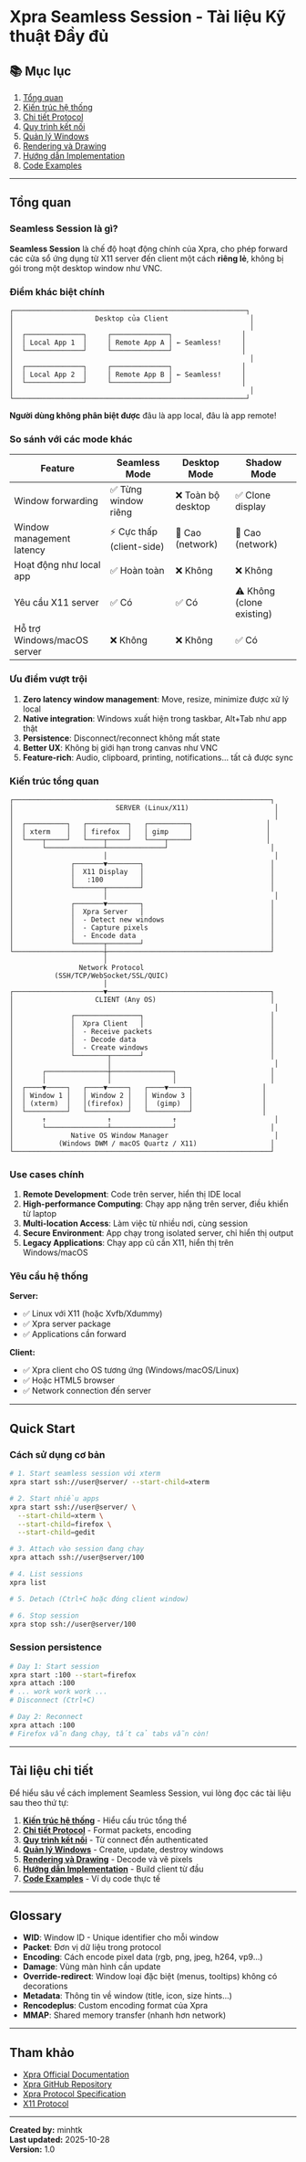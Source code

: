 # Xpra Seamless Session - Tài liệu Kỹ thuật Đầy đủ

## 📚 Mục lục

1. [Tổng quan](#tổng-quan)
2. [Kiến trúc hệ thống](01-architecture.md)
3. [Chi tiết Protocol](02-protocol.md)
4. [Quy trình kết nối](03-connection.md)
5. [Quản lý Windows](04-window-management.md)
6. [Rendering và Drawing](05-rendering.md)
7. [Hướng dẫn Implementation](06-implementation.md)
8. [Code Examples](07-code-examples.md)

---

## Tổng quan

### Seamless Session là gì?

**Seamless Session** là chế độ hoạt động chính của Xpra, cho phép forward các cửa sổ ứng dụng từ X11 server đến client một cách **riêng lẻ**, không bị gói trong một desktop window như VNC.

### Điểm khác biệt chính

```
┌─────────────────────────────────────────────────────────┐
│                    Desktop của Client                    │
│                                                          │
│  ┌──────────────┐     ┌──────────────┐                 │
│  │ Local App 1  │     │ Remote App A │ ← Seamless!     │
│  └──────────────┘     └──────────────┘                 │
│                                                          │
│  ┌──────────────┐     ┌──────────────┐                 │
│  │ Local App 2  │     │ Remote App B │ ← Seamless!     │
│  └──────────────┘     └──────────────┘                 │
│                                                          │
└─────────────────────────────────────────────────────────┘
```

**Người dùng không phân biệt được** đâu là app local, đâu là app remote!

### So sánh với các mode khác

| Feature | Seamless Mode | Desktop Mode | Shadow Mode |
|---------|---------------|--------------|-------------|
| Window forwarding | ✅ Từng window riêng | ❌ Toàn bộ desktop | ✅ Clone display |
| Window management latency | ⚡ Cực thấp (client-side) | 🐌 Cao (network) | 🐌 Cao (network) |
| Hoạt động như local app | ✅ Hoàn toàn | ❌ Không | ❌ Không |
| Yêu cầu X11 server | ✅ Có | ✅ Có | ⚠️ Không (clone existing) |
| Hỗ trợ Windows/macOS server | ❌ Không | ❌ Không | ✅ Có |

### Ưu điểm vượt trội

1. **Zero latency window management**: Move, resize, minimize được xử lý local
2. **Native integration**: Windows xuất hiện trong taskbar, Alt+Tab như app thật
3. **Persistence**: Disconnect/reconnect không mất state
4. **Better UX**: Không bị giới hạn trong canvas như VNC
5. **Feature-rich**: Audio, clipboard, printing, notifications... tất cả được sync

### Kiến trúc tổng quan

```
┌───────────────────────────────────────────────────────────────┐
│                         SERVER (Linux/X11)                     │
│                                                                │
│  ┌──────────┐   ┌──────────┐   ┌──────────┐                  │
│  │ xterm    │   │ firefox  │   │ gimp     │                  │
│  └────┬─────┘   └────┬─────┘   └────┬─────┘                  │
│       └──────────────┴──────────────┘                         │
│                      │                                         │
│              ┌───────▼────────┐                               │
│              │  X11 Display   │                               │
│              │   :100         │                               │
│              └───────┬────────┘                               │
│                      │                                         │
│              ┌───────▼────────┐                               │
│              │  Xpra Server   │                               │
│              │  - Detect new windows                          │
│              │  - Capture pixels                              │
│              │  - Encode data                                 │
│              └───────┬────────┘                               │
└──────────────────────┼────────────────────────────────────────┘
                       │
                 Network Protocol
           (SSH/TCP/WebSocket/SSL/QUIC)
                       │
┌──────────────────────▼────────────────────────────────────────┐
│                    CLIENT (Any OS)                            │
│                                                                │
│              ┌────────────────┐                               │
│              │  Xpra Client   │                               │
│              │  - Receive packets                             │
│              │  - Decode data                                 │
│              │  - Create windows                              │
│              └────────┬───────┘                               │
│                       │                                        │
│       ┌───────────────┼───────────────┐                       │
│       │               │               │                       │
│  ┌────▼─────┐   ┌────▼─────┐   ┌────▼─────┐                 │
│  │ Window 1 │   │ Window 2 │   │ Window 3 │                 │
│  │ (xterm)  │   │(firefox) │   │  (gimp)  │                 │
│  └──────────┘   └──────────┘   └──────────┘                 │
│       ↑               ↑               ↑                        │
│       └───────────────┴───────────────┘                       │
│              Native OS Window Manager                          │
│           (Windows DWM / macOS Quartz / X11)                  │
└───────────────────────────────────────────────────────────────┘
```

### Use cases chính

1. **Remote Development**: Code trên server, hiển thị IDE local
2. **High-performance Computing**: Chạy app nặng trên server, điều khiển từ laptop
3. **Multi-location Access**: Làm việc từ nhiều nơi, cùng session
4. **Secure Environment**: App chạy trong isolated server, chỉ hiển thị output
5. **Legacy Applications**: Chạy app cũ cần X11, hiển thị trên Windows/macOS

### Yêu cầu hệ thống

**Server:**
- ✅ Linux với X11 (hoặc Xvfb/Xdummy)
- ✅ Xpra server package
- ✅ Applications cần forward

**Client:**
- ✅ Xpra client cho OS tương ứng (Windows/macOS/Linux)
- ✅ Hoặc HTML5 browser
- ✅ Network connection đến server

---

## Quick Start

### Cách sử dụng cơ bản

```bash
# 1. Start seamless session với xterm
xpra start ssh://user@server/ --start-child=xterm

# 2. Start nhiều apps
xpra start ssh://user@server/ \
  --start-child=xterm \
  --start-child=firefox \
  --start-child=gedit

# 3. Attach vào session đang chạy
xpra attach ssh://user@server/100

# 4. List sessions
xpra list

# 5. Detach (Ctrl+C hoặc đóng client window)

# 6. Stop session
xpra stop ssh://user@server/100
```

### Session persistence

```bash
# Day 1: Start session
xpra start :100 --start=firefox
xpra attach :100
# ... work work work ...
# Disconnect (Ctrl+C)

# Day 2: Reconnect
xpra attach :100
# Firefox vẫn đang chạy, tất cả tabs vẫn còn!
```

---

## Tài liệu chi tiết

Để hiểu sâu về cách implement Seamless Session, vui lòng đọc các tài liệu sau theo thứ tự:

1. **[Kiến trúc hệ thống](01-architecture.md)** - Hiểu cấu trúc tổng thể
2. **[Chi tiết Protocol](02-protocol.md)** - Format packets, encoding
3. **[Quy trình kết nối](03-connection.md)** - Từ connect đến authenticated
4. **[Quản lý Windows](04-window-management.md)** - Create, update, destroy windows
5. **[Rendering và Drawing](05-rendering.md)** - Decode và vẽ pixels
6. **[Hướng dẫn Implementation](06-implementation.md)** - Build client từ đầu
7. **[Code Examples](07-code-examples.md)** - Ví dụ code thực tế

---

## Glossary

- **WID**: Window ID - Unique identifier cho mỗi window
- **Packet**: Đơn vị dữ liệu trong protocol
- **Encoding**: Cách encode pixel data (rgb, png, jpeg, h264, vp9...)
- **Damage**: Vùng màn hình cần update
- **Override-redirect**: Window loại đặc biệt (menus, tooltips) không có decorations
- **Metadata**: Thông tin về window (title, icon, size hints...)
- **Rencodeplus**: Custom encoding format của Xpra
- **MMAP**: Shared memory transfer (nhanh hơn network)

---

## Tham khảo

- [Xpra Official Documentation](../../docs/README.md)
- [Xpra GitHub Repository](https://github.com/Xpra-org/xpra)
- [Xpra Protocol Specification](../../docs/Network/Protocol.md)
- [X11 Protocol](https://www.x.org/releases/current/doc/)

---

**Created by:** minhtk  
**Last updated:** 2025-10-28  
**Version:** 1.0

